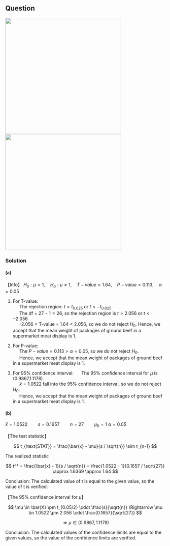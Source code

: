 ## Question

<img width="365" src="https://github.com/user-attachments/assets/0e34a7d4-70b4-4415-a69b-265ff7d89b98" />
<br>
<img width="365" src="https://github.com/user-attachments/assets/d1d8d95f-322a-42fd-beff-1f7adf0bb8e4" />

### Solution

#### (a)
【Info】
$H_0:\mu=1, \quad H_a:\mu \neq 1, \quad T-value = 1.64, \quad P-value = 0.113, \quad \alpha = 0.05$  
1. For T-value:   
$\quad$ The rejection region: $t>t_{0.025}$ or $t<-t_{0.025}$  
$\quad$ The df = $27-1=26$, so the rejection region is $t>2.056$ or $t<-2.056$  
$\quad$ -2.056 < T-value = 1.64 < 2.056, so we do not reject $H_0$. Hence, we accept that the mean weight of packages of ground beef in a         supermarket meat display is 1.
  
2. For P-value:  
$\quad$ The $P-value = 0.113 > \alpha = 0.05$, so we do not reject $H_0$.  
$\quad$ Hence, we accept that the mean weight of packages of ground beef in a supermarket meat display is 1.  
    
3. For 95% confidence interval:
$\quad$ The 95% confidence interval for $\mu$ is (0.9867,1.1178).  
$\quad$ $\bar{x} = 1.0522$ fall into the 95% confidence interval, so we do not reject $H_0$.  
$\quad$ Hence, we accept that the mean weight of packages of ground beef in a supermarket meat display is 1.  




#### (b)  

$\bar{x} = 1.0522 \quad  \quad s = 0.1657 \quad  \quad n = 27 \quad \quad \mu_0=1$  $\alpha = 0.05$  

【The test statistic】 

$$
t_{\text{STAT}} = \frac{\bar{x} - \mu}{s / \sqrt{n}} \sim t_{n-1}
$$

The realized statistic 

$$
t^* = \frac{\bar{x} - 1}{s / \sqrt{n}} = \frac{1.0522 - 1}{0.1657 / \sqrt{27}} \approx 1.6369 \approx 1.64
$$

Conclusion: The calculated value of t is equal to the given value, so the value of t is verified.


【The 95% confidence interval for $\mu$】 

$$
\mu \in \bar{X} \pm t_{0.05/2} \cdot \frac{s}{\sqrt{n}} \Rightarrow \mu \in 1.0522 \pm 2.056 \cdot \frac{0.1657}{\sqrt{27}}
$$

$$
 \Rightarrow \mu \in (0.9867,1.1178)
$$

Conclusion: The calculated values of the confidence limits are equal to the given values, so the value of the confidence limits are verified.
